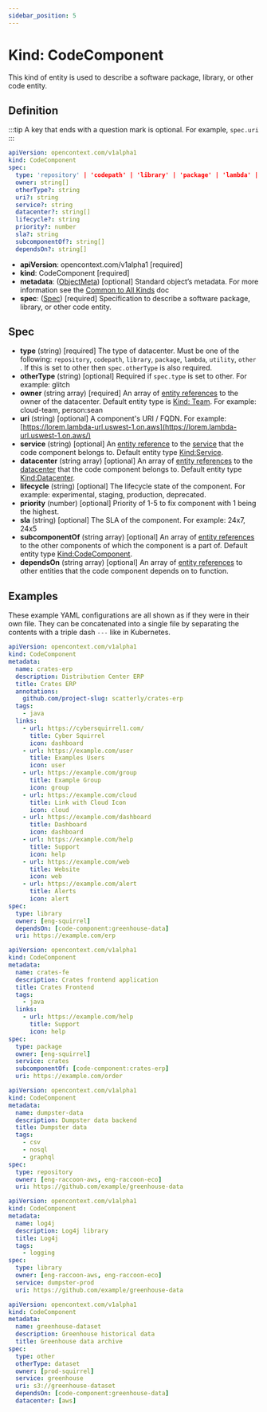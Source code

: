 ```yaml
---
sidebar_position: 5
---
```


# Kind: CodeComponent

This kind of entity is used to describe a software package, library, or other code entity.

## Definition

:::tip A key that ends with a question mark is optional.
For example, `spec.uri`
:::

```yaml
apiVersion: opencontext.com/v1alpha1
kind: CodeComponent
spec:
  type: 'repository' | 'codepath' | 'library' | 'package' | 'lambda' | 'utility' | 'other'
  owner: string[]
  otherType?: string
  uri?: string
  service?: string
  datacenter?: string[]
  lifecycle?: string
  priority?: number
  sla?: string
  subcomponentOf?: string[]
  dependsOn?: string[]
```

- **apiVersion**: opencontext.com/v1alpha1 [required]
- **kind**: CodeComponent [required]
- **metadata**: ([ObjectMeta](common#metadata)) [optional]
  Standard object’s metadata. For more information see the [Common to All Kinds](common) doc
- **spec**: ([Spec](#spec)) [required]
  Specification to describe a software package, library, or other code entity.

## Spec

- **type** (string) [required]
  The type of datacenter. Must be one of the following: `repository`, `codepath`, `library`, `package`, `lambda`, `utility`, `other` . If this is set to other then `spec.otherType` is also required.
- **otherType** (string) [optional]
  Required if `spec.type` is set to other.
  For example: glitch
- **owner** (string array) [required]
  An array of [entity references](entity-reference) to the owner of the datacenter. Default entity type is [Kind: Team](team).
  For example: cloud-team, person:sean
- **uri** (string) [optional]
  A component's URI / FQDN.
  For example: [https://lorem.lambda-url.uswest-1.on.aws](https://lorem.lambda-url.uswest-1.on.aws/)
- **service** (string) [optional]
  An [entity reference](entity-reference) to the [service](service) that the code component belongs to. Default entity type [Kind:Service](service).
- **datacenter** (string array) [optional]
  An array of [entity references](entity-reference) to the [datacenter](datacenter) that the code component belongs to. Default entity type [Kind:Datacenter](datacenter).
- **lifecycle** (string) [optional]
  The lifecycle state of the component.
  For example: experimental, staging, production, deprecated.
- **priority** (number) [optional]
  Priority of 1-5 to fix component with 1 being the highest.
- **sla** (string) [optional]
  The SLA of the component.
  For example: 24x7, 24x5
- **subcomponentOf** (string array) [optional]
  An array of [entity references](entity-reference) to the other components of which the component is a part of. Default entity type [Kind:CodeComponent](#).
- **dependsOn** (string array) [optional]
  An array of [entity references](entity-reference) to other entities that the code component depends on to function.

## Examples

These example YAML configurations are all shown as if they were in their own file. They can be concatenated into a single file by separating the contents with a triple dash `---` like in Kubernetes.

```yaml
apiVersion: opencontext.com/v1alpha1
kind: CodeComponent
metadata:
  name: crates-erp
  description: Distribution Center ERP
  title: Crates ERP
  annotations:
    github.com/project-slug: scatterly/crates-erp
  tags:
    - java
  links:
    - url: https://cybersquirrel1.com/
      title: Cyber Squirrel
      icon: dashboard
    - url: https://example.com/user
      title: Examples Users
      icon: user
    - url: https://example.com/group
      title: Example Group
      icon: group
    - url: https://example.com/cloud
      title: Link with Cloud Icon
      icon: cloud
    - url: https://example.com/dashboard
      title: Dashboard
      icon: dashboard
    - url: https://example.com/help
      title: Support
      icon: help
    - url: https://example.com/web
      title: Website
      icon: web
    - url: https://example.com/alert
      title: Alerts
      icon: alert
spec:
  type: library
  owner: [eng-squirrel]
  dependsOn: [code-component:greenhouse-data]
  uri: https://example.com/erp
```

```yaml
apiVersion: opencontext.com/v1alpha1
kind: CodeComponent
metadata:
  name: crates-fe
  description: Crates frontend application
  title: Crates Frontend
  tags:
    - java
  links:
    - url: https://example.com/help
      title: Support
      icon: help
spec:
  type: package
  owner: [eng-squirrel]
  service: crates
  subcomponentOf: [code-component:crates-erp]
  uri: https://example.com/order
```

```yaml
apiVersion: opencontext.com/v1alpha1
kind: CodeComponent
metadata:
  name: dumpster-data
  description: Dumpster data backend
  title: Dumpster data
  tags:
    - csv
    - nosql
    - graphql
spec:
  type: repository
  owner: [eng-raccoon-aws, eng-raccoon-eco]
  uri: https://github.com/example/greenhouse-data
```

```yaml
apiVersion: opencontext.com/v1alpha1
kind: CodeComponent
metadata:
  name: log4j
  description: Log4j library
  title: Log4j
  tags:
    - logging
spec:
  type: library
  owner: [eng-raccoon-aws, eng-raccoon-eco]
  service: dumpster-prod
  uri: https://github.com/example/greenhouse-data
```

```yaml
apiVersion: opencontext.com/v1alpha1
kind: CodeComponent
metadata:
  name: greenhouse-dataset
  description: Greenhouse historical data
  title: Greenhouse data archive
spec:
  type: other
  otherType: dataset
  owner: [prod-squirrel]
  service: greenhouse
  uri: s3://greenhouse-dataset
  dependsOn: [code-component:greenhouse-data]
  datacenter: [aws]
```
